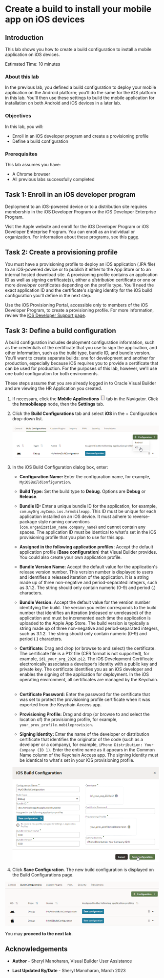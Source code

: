 # Create a build to install your mobile app on iOS devices

## Introduction

This lab shows you how to create a build configuration to install a mobile application on iOS devices.

Estimated Time:  10 minutes

### About this lab

In the previous lab, you defined a build configuration to deploy your mobile application on the Android platform; you'll do the same for the iOS platform in this lab. You'll then use these settings to build the mobile application for installation on both Android and iOS devices in a later lab.

### Objectives

In this lab, you will:

* Enroll in an iOS developer program and create a provisioning profile
* Define a build configuration

### Prerequisites

This lab assumes you have:

* A Chrome browser
* All previous labs successfully completed

## Task 1: Enroll in an iOS developer program

Deployment to an iOS-powered device or to a distribution site requires membership in the iOS Developer Program or the iOS Developer Enterprise Program.

Visit the Apple website and enroll for the iOS Developer Program or iOS Developer Enterprise Program. You can enroll as an individual or organization. For information about these programs, see this [page](https://developer.apple.com/programs/).

## Task 2: Create a provisioning profile

You must have a provisioning profile to deploy an iOS application (.IPA file) to an iOS-powered device or to publish it either to the App Store or to an internal hosted download site. A provisioning profile contains an application ID as well as signing certificate(s), either a *distribution* certificate or one or more *developer* certificates depending on the profile type. You'll need the exact application ID and the certificate's signing identity for the iOS build configuration you'll define in the next step.

Use the iOS Provisioning Portal, accessible only to members of the iOS Developer Program, to create a provisioning profile. For more information, review the [iOS Developer Support page](https://developer.apple.com/support/).

## Task 3: Define a build configuration

A build configuration includes deployment configuration information, such as the credentials of the certificate that you use to sign the application, and other information, such as the build type, bundle ID, and bundle version. You'll want to create separate builds: one for development and another for production, especially because iOS requires you to provide a certificate that can be used for production. For the purposes of this lab, however, we'll use one build configuration for both environments.

These steps assume that you are already logged in to Oracle Visual Builder and are viewing the HR Application you created.

1. If necessary, click the **Mobile Applications** ![Mobile Apps icon](images/mob_icon.png) tab in the Navigator. Click the **hrmobileapp** node, then the **Settings** tab.

2. Click the **Build Configurations** tab and select **iOS** in the + Configuration drop-down list.

    ![Shows the Build Configurations tab in the Settings editor. Under + Configuration, iOS is selected.](images/build-config-new-ios.png)

3. In the iOS Build Configuration dialog box, enter:
    * **Configuration Name:** Enter the configuration name, for example, `MyiOSBuildConfiguration`.
    * **Build Type:** Set the build type to **Debug**. Options are **Debug** or **Release**.
    * **Bundle ID:** Enter a unique bundle ID for the application, for example, `com.myOrg.myComp.ios.hrmobileapp`. This ID must be unique for each application installed on an iOS device. It must adhere to reverse-package style naming conventions (`com.organization_name.company_name`) and cannot contain any spaces. The application ID must be identical to what's set in the iOS provisioning profile that you plan to use for this app.

    * **Assigned in the following application profiles:** Accept the default application profile (**Base configuration**) that Visual Builder provides. You could also create your own application profile.
    * **Bundle Version Name:** Accept the default value for the application's release version number. This version number is displayed to users and identifies a released iteration of the application. It is a string made up of three non-negative and period-separated integers, such as 3.1.2. The string should only contain numeric (0-9) and period (.) characters.
    * **Bundle Version:** Accept the default value for the version number identifying the build. The version you enter corresponds to the build number that identifies an iteration (released or unreleased) of the application and must be incremented each time the application is uploaded to the Apple App Store. The build version is typically a string made up of three non-negative and period-separated integers, such as 3.1.2. The string should only contain numeric (0-9) and period (.) characters.
    * **Certificate:** Drag and drop (or browse to and select) the certificate. The certificate file is a P12 file (CER format is not supported), for example, `id1_your_org_2020.p12`. The iOS Development Certificate electronically associates a developer’s identity with a public key and private key. The certificate identifies you as an iOS developer and enables the signing of the application for deployment. In the iOS operating environment, all certificates are managed by the Keychain.  
    * **Certificate Password:** Enter the password for the certificate that was set to protect the provisioning profile certificate when it was exported from the Keychain Access app.
    * **Provisioning Profile:** Drag and drop (or browse to and select the location of) the provisioning profile, for example, `your_prov_profile.mobileprovision`.
    * **Signing Identity:** Enter the name of the developer or distribution certificate that identifies the originator of the code (such as a developer or a company), for example, `iPhone Distribution: Your Company (ID 1)`. Enter the entire name as it appears in the Common Name column of the Keychain Access app. The signing identity must be identical to what's set in your iOS provisioning profile.

    ![Shows the iOS Build Configuration with values added in. Save Configuration is selected.](images/build-config-details-ios.png)

4. Click **Save Configuration**. The new build configuration is displayed on the Build Configurations page.

  ![A MyiOSBuildConfiguration is listed on the Build Configurations tab, with type set to Debug.](images/build-config-list.png)

  You may **proceed to the next lab**.

## Acknowledgements

* **Author** - Sheryl Manoharan, Visual Builder User Assistance

* **Last Updated By/Date** - Sheryl Manoharan, March 2023
